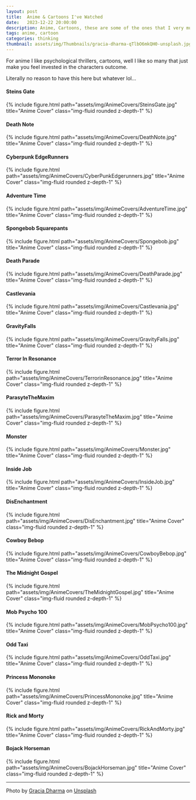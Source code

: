 ```yaml
---
layout: post
title:  Anime & Cartoons I've Watched
date:   2023-12-22 20:00:00
description: Anime, Cartoons, these are some of the ones that I very much liked watching. Some of them are very much thought stimulating.
tags: anime, cartoon
categories: thinking
thumbnail: assets/img/Thumbnails/gracia-dharma-qTlbO6mkQH0-unsplash.jpg
---
```


For anime I like psychological thrillers, cartoons, well I like so many that just make you feel invested in the characters outcome. 

Literally no reason to have this here but whatever lol...

<div class="container">
    <div class="row">
        <div class="col-md-6">
            <h4>Steins Gate</h4>
            {%  include figure.html 
            path="assets/img/AnimeCovers/SteinsGate.jpg"
            title="Anime Cover" class="img-fluid rounded z-depth-1" %}
        </div>
        <div class="col-md-6">
            <h4>Death Note</h4>
            {%  include figure.html 
            path="assets/img/AnimeCovers/DeathNote.jpg"
            title="Anime Cover" class="img-fluid rounded z-depth-1" %}
        </div>
        <div class="col-md-6">
            <h4>Cyberpunk EdgeRunners</h4>
            {%  include figure.html 
            path="assets/img/AnimeCovers/CyberPunkEdgerunners.jpg"
            title="Anime Cover" class="img-fluid rounded z-depth-1" %}
        </div>
        <div class="col-md-6">
            <h4>Adventure Time</h4>
            {%  include figure.html 
            path="assets/img/AnimeCovers/AdventureTime.jpg"
            title="Anime Cover" class="img-fluid rounded z-depth-1" %}
        </div>
        <div class="col-md-6">
            <h4>Spongebob Squarepants</h4>
            {%  include figure.html 
            path="assets/img/AnimeCovers/Spongebob.jpg"
            title="Anime Cover" class="img-fluid rounded z-depth-1" %}
        </div>
        <div class="col-md-6">
            <h4>Death Parade</h4>
            {%  include figure.html 
            path="assets/img/AnimeCovers/DeathParade.jpg"
            title="Anime Cover" class="img-fluid rounded z-depth-1" %}
        </div>
        <div class="col-md-6">
            <h4>Castlevania</h4>
            {%  include figure.html 
            path="assets/img/AnimeCovers/Castlevania.jpg"
            title="Anime Cover" class="img-fluid rounded z-depth-1" %}
        </div>
        <div class="col-md-6">
            <h4>GravityFalls</h4>
            {%  include figure.html 
            path="assets/img/AnimeCovers/GravityFalls.jpg"
            title="Anime Cover" class="img-fluid rounded z-depth-1" %}
        </div>
        <div class="col-md-6">
            <h4>Terror In Resonance</h4>
            {%  include figure.html 
            path="assets/img/AnimeCovers/TerrorinResonance.jpg"
            title="Anime Cover" class="img-fluid rounded z-depth-1" %}
        </div>
        <div class="col-md-6">
            <h4>ParasyteTheMaxim</h4>
            {%  include figure.html 
            path="assets/img/AnimeCovers/ParasyteTheMaxim.jpg"
            title="Anime Cover" class="img-fluid rounded z-depth-1" %}
        </div>
        <div class="col-md-6">
            <h4>Monster</h4>
            {%  include figure.html 
            path="assets/img/AnimeCovers/Monster.jpg"
            title="Anime Cover" class="img-fluid rounded z-depth-1" %}
        </div>
        <div class="col-md-6">
            <h4>Inside Job</h4>
            {%  include figure.html 
            path="assets/img/AnimeCovers/InsideJob.jpg"
            title="Anime Cover" class="img-fluid rounded z-depth-1" %}
        </div>
        <div class="col-md-6">
            <h4>DisEnchantment</h4>
            {%  include figure.html 
            path="assets/img/AnimeCovers/DisEnchantment.jpg"
            title="Anime Cover" class="img-fluid rounded z-depth-1" %}
        </div>
        <div class="col-md-6">
            <h4>Cowboy Bebop</h4>
            {%  include figure.html 
            path="assets/img/AnimeCovers/CowboyBebop.jpg"
            title="Anime Cover" class="img-fluid rounded z-depth-1" %}
        </div>
        <div class="col-md-6">
            <h4>The Midnight Gospel</h4>
            {%  include figure.html 
            path="assets/img/AnimeCovers/TheMidnightGospel.jpg"
            title="Anime Cover" class="img-fluid rounded z-depth-1" %}
        </div>
        <div class="col-md-6">
            <h4>Mob Psycho 100</h4>
            {%  include figure.html 
            path="assets/img/AnimeCovers/MobPsycho100.jpg"
            title="Anime Cover" class="img-fluid rounded z-depth-1" %}
        </div>
        <div class="col-md-6">
            <h4>Odd Taxi</h4>
            {%  include figure.html 
            path="assets/img/AnimeCovers/OddTaxi.jpg"
            title="Anime Cover" class="img-fluid rounded z-depth-1" %}
        </div>
        <div class="col-md-6">
            <h4>Princess Mononoke</h4>
            {%  include figure.html 
            path="assets/img/AnimeCovers/PrincessMononoke.jpg"
            title="Anime Cover" class="img-fluid rounded z-depth-1" %}
        </div>
        <div class="col-md-6">
            <h4>Rick and Morty</h4>
            {%  include figure.html 
            path="assets/img/AnimeCovers/RickAndMorty.jpg"
            title="Anime Cover" class="img-fluid rounded z-depth-1" %}
        </div>
        <div class="col-md-6">
            <h4>Bojack Horseman</h4>
            {%  include figure.html 
            path="assets/img/AnimeCovers/BojackHorseman.jpg"
            title="Anime Cover" class="img-fluid rounded z-depth-1" %}
        </div>
    </div>
</div>

<hr>

Photo by <a href="https://unsplash.com/@graciadharmaa?utm_content=creditCopyText&utm_medium=referral&utm_source=unsplash">Gracia Dharma</a> on <a href="https://unsplash.com/photos/woman-in-black-shirt-taking-selfie-qTlbO6mkQH0?utm_content=creditCopyText&utm_medium=referral&utm_source=unsplash">Unsplash</a>
  
  
